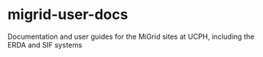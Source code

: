 # migrid-user-docs
Documentation and user guides for the MiGrid sites at UCPH, including the ERDA and SIF systems
